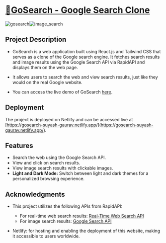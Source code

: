 # [🧿GoSearch - Google Search Clone](https://gosearch-suyash-gaurav.netlify.app/)

<div style="display: flex;">
    <img alt="gosearch" src="https://github.com/SuyashGaurav/GoSearch/assets/102952185/a2516663-347b-4403-8524-9e28cd6cf7c6" style="max-width: 50%;">
    <img alt="image_search" src="https://github.com/SuyashGaurav/GoSearch/assets/102952185/10360464-fb76-49eb-b327-beb5decc5d4c" style="max-width: 50%;">
</div>

## Project Description
- GoSearch is a web application built using React.js and Tailwind CSS that serves as a clone of the Google search engine. It fetches search results and image results using the Google Search API via RapidAPI and displays them on the web page.
- It allows users to search the web and view search results, just like they would on the real Google website.

- You can access the live demo of GoSearch [here](https://gosearch-suyash-gaurav.netlify.app/).

## Deployment
The project is deployed on Netlify and can be accessed live at [https://gosearch-suyash-gaurav.netlify.app/](https://gosearch-suyash-gaurav.netlify.app/).

## Features
- Search the web using the Google Search API.
- View and click on search results.
- View image search results with clickable images.
- **Light and Dark Mode:** Switch between light and dark themes for a personalized browsing experience.

## Acknowledgments
- This project utilizes the following APIs from RapidAPI:
  - For real-time web search results: [Real-Time Web Search API](https://rapidapi.com/letscrape-6bRBa3QguO5/api/real-time-web-search/)
  - For image search results: [Google Search API](https://rapidapi.com/neoscrap-net/api/google-search72/)

- Netlify: for hosting and enabling the deployment of this website, making it accessible to users worldwide.

